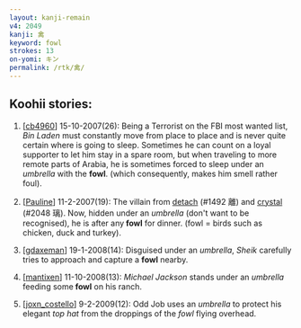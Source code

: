 ```yaml
---
layout: kanji-remain
v4: 2049
kanji: 禽
keyword: fowl
strokes: 13
on-yomi: キン
permalink: /rtk/禽/
---
```


## Koohii stories: 

1) [<a href="http://kanji.koohii.com/profile/cb4960">cb4960</a>] 15-10-2007(26): Being a Terrorist on the FBI most wanted list, <em>Bin Laden</em> must constantly move from place to place and is never quite certain where is going to sleep. Sometimes he can count on a loyal supporter to let him stay in a spare room, but when traveling to more remote parts of Arabia, he is sometimes forced to sleep under an <em>umbrella</em> with the <strong>fowl</strong>. (which consequently, makes him smell rather foul).

2) [<a href="http://kanji.koohii.com/profile/Pauline">Pauline</a>] 11-2-2007(19): The villain from <a href="../v4/1492.html">detach</a> (#1492 離) and <a href="../v4/2048.html">crystal</a> (#2048 璃). Now, hidden under an <em>umbrella</em> (don&#039;t want to be recognised), he is after any<strong> fowl</strong> for dinner. (fowl = birds such as chicken, duck and turkey).

3) [<a href="http://kanji.koohii.com/profile/gdaxeman">gdaxeman</a>] 19-1-2008(14): Disguised under an <em>umbrella</em>, <em>Sheik</em> carefully tries to approach and capture a <strong>fowl</strong> nearby.

4) [<a href="http://kanji.koohii.com/profile/mantixen">mantixen</a>] 11-10-2008(13): <em>Michael Jackson</em> stands under an <em>umbrella</em> feeding some<strong> fowl</strong> on his ranch.

5) [<a href="http://kanji.koohii.com/profile/joxn_costello">joxn_costello</a>] 9-2-2009(12): Odd Job uses an <em>umbrella</em> to protect his elegant <em>top hat</em> from the droppings of the <em>fowl</em> flying overhead.

